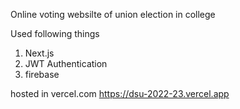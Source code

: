 Online voting websilte of union election in college

Used following things
 1) Next.js 
 2) JWT Authentication 
 3) firebase

hosted in vercel.com
https://dsu-2022-23.vercel.app

